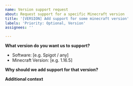 ```yaml
---
name: Version support request
about: Request support for a specific Minecraft version
title: '[VERSION] Add support for some minecraft version'
labels: 'Priority: Optional, Version'
assignees: ''

---
```


**What version do you want us to support?**
<!-- Please fill out following information -->
- Software: [e.g. Spigot / any]
- Minecraft Version: [e.g. 1.16.5]

**Why should we add support for that version?**
<!-- A clear and concise description of why we should support that version. -->

**Additional context**
<!-- Add any other context or screenshots about the version request here. -->
